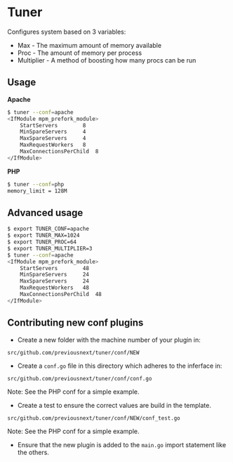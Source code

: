 Tuner
=====

Configures system based on 3 variables:

* Max - The maximum amount of memory available
* Proc - The amount of memory per process
* Multiplier - A method of boosting how many procs can be run

## Usage

**Apache**

```bash
$ tuner --conf=apache
<IfModule mpm_prefork_module>
	StartServers		8
	MinSpareServers		4
	MaxSpareServers		4
	MaxRequestWorkers	8
	MaxConnectionsPerChild  8
</IfModule>
```

**PHP**

```bash
$ tuner --conf=php
memory_limit = 128M
```

## Advanced usage

```bash
$ export TUNER_CONF=apache
$ export TUNER_MAX=1024
$ export TUNER_PROC=64
$ export TUNER_MULTIPLIER=3
$ tuner --conf=apache
<IfModule mpm_prefork_module>
	StartServers		48
	MinSpareServers		24
	MaxSpareServers		24
	MaxRequestWorkers	48
	MaxConnectionsPerChild  48
</IfModule>
```

## Contributing new conf plugins

* Create a new folder with the machine number of your plugin in:

```
src/github.com/previousnext/tuner/conf/NEW
```

* Create a `conf.go` file in this directory which adheres to the inferface in:

```
src/github.com/previousnext/tuner/conf/conf.go
```

Note: See the PHP conf for a simple example.

* Create a test to ensure the correct values are build in the template.

```
src/github.com/previousnext/tuner/conf/NEW/conf_test.go
```

Note: See the PHP conf for a simple example.

* Ensure that the new plugin is added to the `main.go` import statement like the others.
